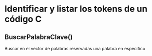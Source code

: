 
# Identificar y listar los tokens de un código C

## BuscarPalabraClave()
Buscar en el vector de palabras reservadas
una palabra en especifico
